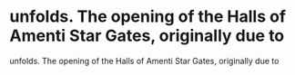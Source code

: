 # unfolds. The opening of the Halls of Amenti Star Gates, originally due to

unfolds. The opening of the Halls of Amenti Star Gates, originally due to